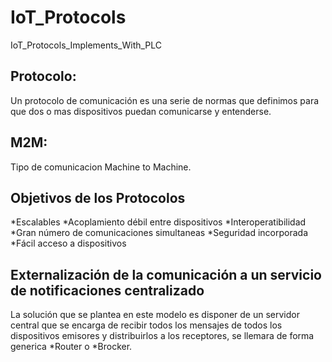 # IoT_Protocols
IoT_Protocols_Implements_With_PLC

## Protocolo:
Un protocolo de comunicación es una serie de normas que definimos para que dos o mas dispositivos puedan comunicarse y entenderse.

## M2M:
Tipo de comunicacion Machine to Machine.

## Objetivos de los Protocolos
*Escalables
*Acoplamiento débil entre dispositivos
*Interoperatibilidad
*Gran número de comunicaciones simultaneas
*Seguridad incorporada
*Fácil acceso a dispositivos

## Externalización de la comunicación a un servicio de notificaciones centralizado
La solución que se plantea en este modelo es disponer de un servidor central que se encarga de recibir todos los mensajes de todos los dispositivos emisores y distribuirlos a los receptores, se llemara de forma generica *Router o *Brocker.
